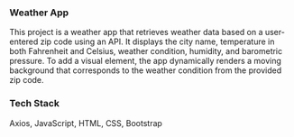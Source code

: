 ### Weather App

This project is a weather app that retrieves weather data based on a user-entered zip code using an API. It displays the city name, temperature in both Fahrenheit and Celsius, weather condition, humidity, and barometric pressure. To add a visual element, the app dynamically renders a moving background that corresponds to the weather condition from the provided zip code.

### Tech Stack

Axios, 
JavaScript, 
HTML, 
CSS,
Bootstrap
